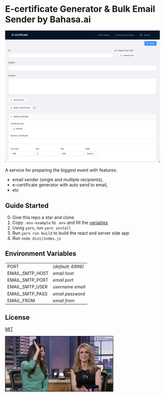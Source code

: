 # E-certificate Generator & Bulk Email Sender by Bahasa.ai

![img](./preview.png)

A service for preparing the biggest event with features:

 - email sender (single and multiple recipients),
 - e-certificate generator with auto send to email,
 - etc

## Guide Started

 0. Give this repo a star and clone
 0. Copy `.env-example` to `.env` and fill the [variables](#environment-variables)
 0. Using `yarn`, run `yarn install`
 0. Run `yarn run build` to build the react and server side app
 0. Run `node dist/index.js`

## Environment Variables
|   |   |
|---|---|
| PORT | *(default: 6996)* |
| EMAIL_SMTP_HOST | *email host* |
| EMAIL_SMTP_PORT | *email port* |
| EMAIL_SMTP_USER | *username email* |
| EMAIL_SMTP_PASS | *email password* |
| EMAIL_FROM | *email from* |

## License

[MIT](./LICENSE.md)

![gif](./yyltVV1.gif)